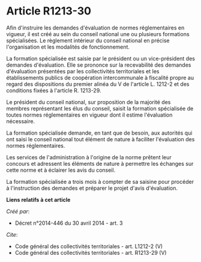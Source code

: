 # Article R1213-30

Afin d'instruire les demandes d'évaluation de normes réglementaires en vigueur, il est créé au sein du conseil national une
ou plusieurs formations spécialisées. Le règlement intérieur du conseil national en précise l'organisation et les modalités
de fonctionnement. 

La formation spécialisée est saisie par le président ou un vice-président des demandes d'évaluation. Elle se prononce sur la
recevabilité des demandes d'évaluation présentées par les collectivités territoriales et les établissements publics de
coopération intercommunale à fiscalité propre au regard des dispositions du premier alinéa du V de l'article L. 1212-2 et des
conditions fixées à l'article R. 1213-29. 

Le président du conseil national, sur proposition de la majorité des membres représentant les élus du conseil, saisit la
formation spécialisée de toutes normes réglementaires en vigueur dont il estime l'évaluation nécessaire. 

La formation spécialisée demande, en tant que de besoin, aux autorités qui ont saisi le conseil national tout élément de
nature à faciliter l'évaluation des normes réglementaires. 

Les services de l'administration à l'origine de la norme prêtent leur concours et adressent les éléments de nature à
permettre les échanges sur cette norme et à éclairer les avis du conseil. 

La formation spécialisée a trois mois à compter de sa saisine pour procéder à l'instruction des demandes et préparer le
projet d'avis d'évaluation.

**Liens relatifs à cet article**

_Créé par_:

  - Décret n°2014-446 du 30 avril 2014 - art. 3

_Cite_:

  - Code général des collectivités territoriales - art. L1212-2 (V)
  - Code général des collectivités territoriales - art. R1213-29 (V)
